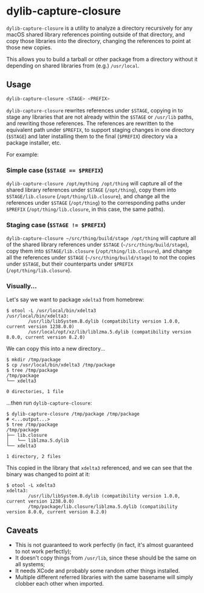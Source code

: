 # dylib-capture-closure

`dylib-capture-closure` is a utility to analyze a directory recursively for any macOS shared library
references pointing outside of that directory, and copy those libraries into the directory, changing
the references to point at those new copies.

This allows you to build a tarball or other package from a directory without it depending on shared
libraries from (e.g.) `/usr/local`.

## Usage

```bash
dylib-capture-closure <STAGE> <PREFIX>
```

`dylib-capture-closure` rewrites references under `$STAGE`, copying in to stage any libraries that
are not already within the `$STAGE` or `/usr/lib` paths, and rewriting those references. The
references are rewritten to the equivalent path under `$PREFIX`, to support staging changes in one
directory (`$STAGE`) and later installing them to the final (`$PREFIX`) directory via a package
installer, etc.

For example:

### Simple case (`$STAGE == $PREFIX`)

`dylib-capture-closure /opt/mything /opt/thing` will capture all of the shared library references
under `$STAGE` (`/opt/thing`), copy them into `$STAGE/lib.closure` (`/opt/thing/lib.closure`), and
change all the references under `$STAGE` (`/opt/thing`) to the corresponding paths under `$PREFIX`
(`/opt/thing/lib.closure`, in this case, the same paths).

### Staging case (`$STAGE != $PREFIX`)

`dylib-capture-closure ~/src/thing/build/stage /opt/thing` will capture all of the shared library
references under `$STAGE` (`~/src/thing/build/stage`), copy them into `$STAGE/lib.closure`
(`/opt/thing/lib.closure`), and change all the references under `$STAGE` (`~/src/thing/build/stage`)
to not the copies under `$STAGE`, but their counterparts under `$PREFIX` (`/opt/thing/lib.closure`).

### Visually...

Let's say we want to package `xdelta3` from homebrew:

```
$ otool -L /usr/local/bin/xdelta3
/usr/local/bin/xdelta3:
        /usr/lib/libSystem.B.dylib (compatibility version 1.0.0, current version 1238.0.0)
        /usr/local/opt/xz/lib/liblzma.5.dylib (compatibility version 8.0.0, current version 8.2.0)
```

We can copy this into a new directory...

```
$ mkdir /tmp/package
$ cp /usr/local/bin/xdelta3 /tmp/package
$ tree /tmp/package
/tmp/package
└── xdelta3

0 directories, 1 file
```

...then run `dylib-capture-closure`:

```
$ dylib-capture-closure /tmp/package /tmp/package
# <...output...>
$ tree /tmp/package
/tmp/package
├── lib.closure
│   └── liblzma.5.dylib
└── xdelta3

1 directory, 2 files
```

This copied in the library that `xdelta3` referenced, and we can see that the binary was changed to
point at it:

```
$ otool -L xdelta3
xdelta3:
        /usr/lib/libSystem.B.dylib (compatibility version 1.0.0, current version 1238.0.0)
        /tmp/package/lib.closure/liblzma.5.dylib (compatibility version 8.0.0, current version 8.2.0)
```

## Caveats

* This is not guaranteed to work perfectly (in fact, it's almost guaranteed to not work perfectly);
* It doesn't copy things from `/usr/lib`, since these should be the same on all systems;
* It needs XCode and probably some random other things installed.
* Multiple different referred libraries with the same basename will simply clobber each other when
  imported.
